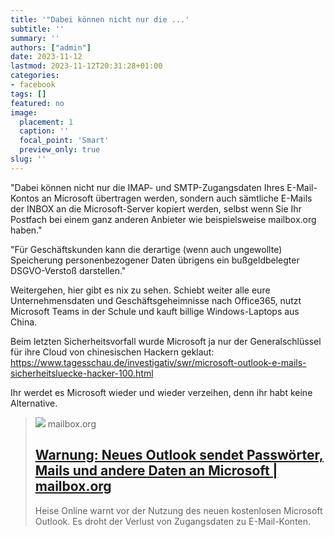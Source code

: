 ```yaml
---
title: '"Dabei können nicht nur die ...'
subtitle: ''
summary: ''
authors: ["admin"]
date: 2023-11-12
lastmod: 2023-11-12T20:31:28+01:00
categories:
- facebook
tags: []
featured: no
image:
  placement: 1
  caption: ''
  focal_point: 'Smart'
  preview_only: true
slug: ''
---
```

"Dabei können nicht nur die IMAP- und SMTP-Zugangsdaten Ihres E-Mail-Kontos an Microsoft übertragen werden, sondern auch sämtliche E-Mails der INBOX an die Microsoft-Server kopiert werden, selbst wenn Sie Ihr Postfach bei einem ganz anderen Anbieter wie beispielsweise mailbox.org haben."

"Für Geschäftskunden kann die derartige (wenn auch ungewollte) Speicherung personenbezogener Daten übrigens ein bußgeldbelegter DSGVO-Verstoß darstellen."

Weitergehen, hier gibt es nix zu sehen. Schiebt weiter alle eure  Unternehmensdaten und Geschäftsgeheimnisse nach Office365, nutzt Microsoft Teams in der Schule und kauft billige Windows-Laptops aus China. 

Beim letzten Sicherheitsvorfall wurde Microsoft ja nur der Generalschlüssel für ihre Cloud von chinesischen Hackern geklaut: https://www.tagesschau.de/investigativ/swr/microsoft-outlook-e-mails-sicherheitsluecke-hacker-100.html

Ihr werdet es Microsoft wieder und wieder verzeihen, denn ihr habt keine Alternative.
> [![](https://mailbox.org/files/blog/Blog_Microsoft.jpg)](https://mailbox.org/de/post/warnung-neues-outlook-sendet-passwoerter-mails-und-andere-daten-an-microsoft)
> mailbox.org
> ## [Warnung: Neues Outlook sendet Passwörter, Mails und andere Daten an Microsoft | mailbox.org](https://mailbox.org/de/post/warnung-neues-outlook-sendet-passwoerter-mails-und-andere-daten-an-microsoft)
>
>Heise Online warnt vor der Nutzung des neuen kostenlosen Microsoft Outlook. Es droht der Verlust von Zugangsdaten zu E-Mail-Konten.

